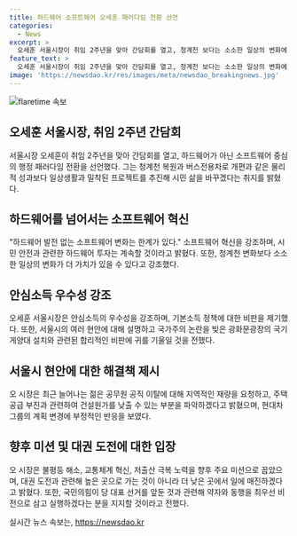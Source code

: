 ```yaml
---
title: 하드웨어 소프트웨어 오세훈 패러다임 전환 선언
categories:
  - News
excerpt: >
  오세훈 서울시장이 취임 2주년을 맞아 간담회를 열고, 청계천 보다는 소소한 일상의 변화에 가치를 두는 소프트웨어 혁신을 강조했다. 하드웨어보다는 일상생활과 밀착된 프로젝트를 통해 시민 삶을 변화시키겠다는 의지를 밝혔다. 또한 안심소득의 우수성을 강조하며, 현재의 정책에 대한 비판을 피해가지 않았다. 미래 미션으로는 불평등 해소, 교통체계 혁신, 저출산 극복을 꼽으며, 대권 도전과 관련해 유권자의 도리를 강조하고 현재 자리에서 최선을 다하겠다는 다짐을 했다.
feature_text: >
  오세훈 서울시장이 취임 2주년을 맞아 간담회를 열고, 청계천 보다는 소소한 일상의 변화에 가치를 두는 소프트웨어 혁신을 강조했다. 하드웨어보다는 일상생활과 밀착된 프로젝트를 통해 시민 삶을 변화시키겠다는 의지를 밝혔다. 또한 안심소득의 우수성을 강조하며, 현재의 정책에 대한 비판을 피해가지 않았다. 미래 미션으로는 불평등 해소, 교통체계 혁신, 저출산 극복을 꼽으며, 대권 도전과 관련해 유권자의 도리를 강조하고 현재 자리에서 최선을 다하겠다는 다짐을 했다.
image: 'https://newsdao.kr/res/images/meta/newsdao_breakingnews.jpg'
---
```


<p><img src="https://newsdao.kr/res/images/meta/newsdao_breakingnews.jpg" alt="flaretime 속보" /></p>

<h2 data-ke-size="size26">오세훈 서울시장, 취임 2주년 간담회</h2>

<p data-ke-size="size16">서울시장 오세훈이 취임 2주년을 맞아 간담회를 열고, 하드웨어가 아닌 소프트웨어 중심의 행정 패러다임 전환을 선언했다. 그는 청계천 복원과 버스전용차로 개편과 같은 물리적 성과보다 일상생활과 밀착된 프로젝트를 추진해 시민 삶을 바꾸겠다는 취지를 밝혔다.</p>

<h2 data-ke-size="size26">하드웨어를 넘어서는 소프트웨어 혁신</h2>

<p data-ke-size="size16">"하드웨어 발전 없는 소프트웨어 변화는 한계가 있다." 소프트웨어 혁신을 강조하며, 시민 안전과 관련한 하드웨어 투자는 계속할 것이라고 밝혔다. 또한, 청계천 변화보다 소소한 일상의 변화가 더 가치가 있을 수 있다고 강조했다.</p>

<h2 data-ke-size="size26">안심소득 우수성 강조</h2>

<p data-ke-size="size16">오세훈 서울시장은 안심소득의 우수성을 강조하며, 기본소득 정책에 대한 비판을 제기했다. 또한, 서울시의 여러 현안에 대해 설명하고 국가주의 논란을 빚은 광화문광장의 국기 게양대 설치와 관련된 합리적인 비판에 귀를 기울일 것을 전했다.</p>

<h2 data-ke-size="size26">서울시 현안에 대한 해결책 제시</h2>

<p data-ke-size="size16">오 시장은 최근 늘어나는 젊은 공무원 공직 이탈에 대해 지역적인 재량을 요청하고, 주택 공급 부진과 관련하여 건설원가를 낮출 수 있는 부분을 파악하겠다고 밝혔으며, 현대차그룹의 계획 변경에 부정적인 반응을 보였다.</p>

<h2 data-ke-size="size26">향후 미션 및 대권 도전에 대한 입장</h2>

<p data-ke-size="size16">오 시장은 불평등 해소, 교통체계 혁신, 저출산 극복 노력을 향후 주요 미션으로 꼽았으며, 대권 도전과 관련해 높은 곳으로 가는 것이 아니라 더 낮은 곳에서 일에 매진하겠다고 밝혔다. 또한, 국민의힘이 당 대표 선거를 앞둔 것과 관련해 약자와 동행을 최우선 비전으로 삼고 실행하겠다는 분을 지지할 것이라고 전했다.</p>
실시간 뉴스 속보는, <a href="https://newsdao.kr" rel="dofollow">https://newsdao.kr</a>


